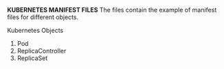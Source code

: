 **KUBERNETES MANIFEST FILES**
The files contain the example of manifest files for different objects.

Kubernetes Objects 
  1. Pod
  2. ReplicaController
  3. ReplicaSet
